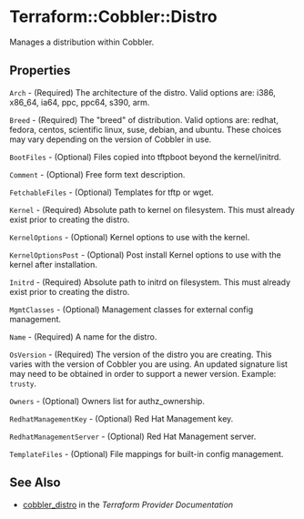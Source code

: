 # Terraform::Cobbler::Distro

Manages a distribution within Cobbler.

## Properties

`Arch` - (Required) The architecture of the distro. Valid options
are: i386, x86_64, ia64, ppc, ppc64, s390, arm.

`Breed` - (Required) The "breed" of distribution. Valid options
are: redhat, fedora, centos, scientific linux, suse, debian, and
ubuntu. These choices may vary depending on the version of Cobbler
in use.

`BootFiles` - (Optional) Files copied into tftpboot beyond the
kernel/initrd.

`Comment` - (Optional) Free form text description.

`FetchableFiles` - (Optional) Templates for tftp or wget.

`Kernel` - (Required) Absolute path to kernel on filesystem. This
must already exist prior to creating the distro.

`KernelOptions` - (Optional) Kernel options to use with the
kernel.

`KernelOptionsPost` - (Optional) Post install Kernel options to
use with the kernel after installation.

`Initrd` - (Required) Absolute path to initrd on filesystem. This
must already exist prior to creating the distro.

`MgmtClasses` - (Optional) Management classes for external config
management.

`Name` - (Required) A name for the distro.

`OsVersion` - (Required) The version of the distro you are
creating. This varies with the version of Cobbler you are using.
An updated signature list may need to be obtained in order to
support a newer version. Example: `trusty`.

`Owners` - (Optional) Owners list for authz_ownership.

`RedhatManagementKey` - (Optional) Red Hat Management key.

`RedhatManagementServer` - (Optional) Red Hat Management server.

`TemplateFiles` - (Optional) File mappings for built-in config
management.


## See Also

* [cobbler_distro](https://www.terraform.io/docs/providers/cobbler/r/distro.html) in the _Terraform Provider Documentation_